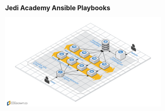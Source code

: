 ## Jedi Academy Ansible Playbooks

[![jedi-ansible.png](jedi-ansible.png?raw=true)](jedi-ansible.png?raw=true)
